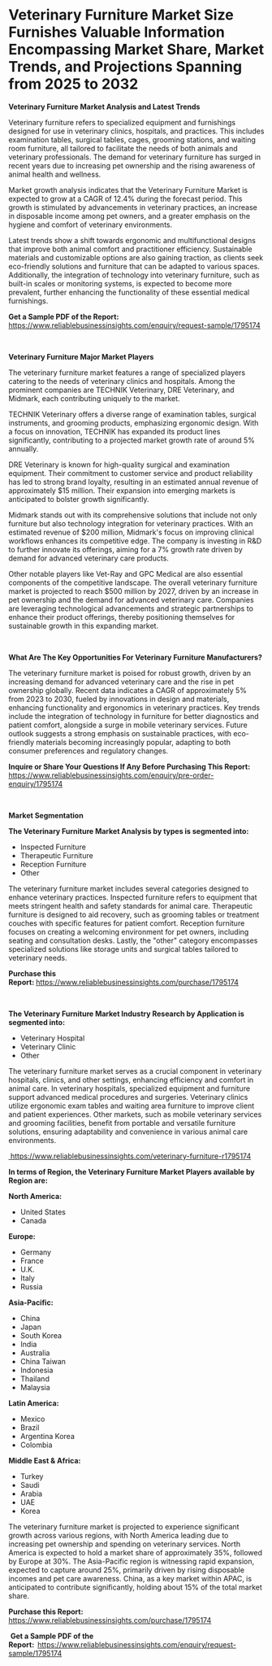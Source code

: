 <p><h1>Veterinary Furniture Market Size Furnishes Valuable Information Encompassing Market Share, Market Trends, and Projections Spanning from 2025 to 2032</h1></p><p><strong>Veterinary Furniture Market Analysis and Latest Trends</strong></p>
<p><p>Veterinary furniture refers to specialized equipment and furnishings designed for use in veterinary clinics, hospitals, and practices. This includes examination tables, surgical tables, cages, grooming stations, and waiting room furniture, all tailored to facilitate the needs of both animals and veterinary professionals. The demand for veterinary furniture has surged in recent years due to increasing pet ownership and the rising awareness of animal health and wellness.</p><p>Market growth analysis indicates that the Veterinary Furniture Market is expected to grow at a CAGR of 12.4% during the forecast period. This growth is stimulated by advancements in veterinary practices, an increase in disposable income among pet owners, and a greater emphasis on the hygiene and comfort of veterinary environments. </p><p>Latest trends show a shift towards ergonomic and multifunctional designs that improve both animal comfort and practitioner efficiency. Sustainable materials and customizable options are also gaining traction, as clients seek eco-friendly solutions and furniture that can be adapted to various spaces. Additionally, the integration of technology into veterinary furniture, such as built-in scales or monitoring systems, is expected to become more prevalent, further enhancing the functionality of these essential medical furnishings.</p></p>
<p><strong>Get a Sample PDF of the Report:&nbsp;</strong> <a href="https://www.reliablebusinessinsights.com/enquiry/request-sample/1795174?utm_campaign=3194&utm_medium=2&utm_source=Github&utm_content=ia&utm_term=15042025&utm_id=veterinary-furniture">https://www.reliablebusinessinsights.com/enquiry/request-sample/1795174</a></p>
<p>&nbsp;</p>
<p><strong>Veterinary Furniture Major Market Players</strong></p>
<p><p>The veterinary furniture market features a range of specialized players catering to the needs of veterinary clinics and hospitals. Among the prominent companies are TECHNIK Veterinary, DRE Veterinary, and Midmark, each contributing uniquely to the market.</p><p>TECHNIK Veterinary offers a diverse range of examination tables, surgical instruments, and grooming products, emphasizing ergonomic design. With a focus on innovation, TECHNIK has expanded its product lines significantly, contributing to a projected market growth rate of around 5% annually.</p><p>DRE Veterinary is known for high-quality surgical and examination equipment. Their commitment to customer service and product reliability has led to strong brand loyalty, resulting in an estimated annual revenue of approximately $15 million. Their expansion into emerging markets is anticipated to bolster growth significantly.</p><p>Midmark stands out with its comprehensive solutions that include not only furniture but also technology integration for veterinary practices. With an estimated revenue of $200 million, Midmark's focus on improving clinical workflows enhances its competitive edge. The company is investing in R&D to further innovate its offerings, aiming for a 7% growth rate driven by demand for advanced veterinary care products.</p><p>Other notable players like Vet-Ray and GPC Medical are also essential components of the competitive landscape. The overall veterinary furniture market is projected to reach $500 million by 2027, driven by an increase in pet ownership and the demand for advanced veterinary care. Companies are leveraging technological advancements and strategic partnerships to enhance their product offerings, thereby positioning themselves for sustainable growth in this expanding market.</p></p>
<p>&nbsp;</p>
<p><strong>What Are The Key Opportunities For Veterinary Furniture Manufacturers?</strong></p>
<p><p>The veterinary furniture market is poised for robust growth, driven by an increasing demand for advanced veterinary care and the rise in pet ownership globally. Recent data indicates a CAGR of approximately 5% from 2023 to 2030, fueled by innovations in design and materials, enhancing functionality and ergonomics in veterinary practices. Key trends include the integration of technology in furniture for better diagnostics and patient comfort, alongside a surge in mobile veterinary services. Future outlook suggests a strong emphasis on sustainable practices, with eco-friendly materials becoming increasingly popular, adapting to both consumer preferences and regulatory changes.</p></p>
<p><strong>Inquire or Share Your Questions If Any Before Purchasing This Report:</strong> <a href="https://www.reliablebusinessinsights.com/enquiry/pre-order-enquiry/1795174?utm_campaign=3194&utm_medium=2&utm_source=Github&utm_content=ia&utm_term=15042025&utm_id=veterinary-furniture">https://www.reliablebusinessinsights.com/enquiry/pre-order-enquiry/1795174</a></p>
<p>&nbsp;</p>
<p><strong>Market Segmentation</strong></p>
<p><strong>The Veterinary Furniture Market Analysis by types is segmented into:</strong></p>
<p><ul><li>Inspected Furniture</li><li>Therapeutic Furniture</li><li>Reception Furniture</li><li>Other</li></ul></p>
<p><p>The veterinary furniture market includes several categories designed to enhance veterinary practices. Inspected furniture refers to equipment that meets stringent health and safety standards for animal care. Therapeutic furniture is designed to aid recovery, such as grooming tables or treatment couches with specific features for patient comfort. Reception furniture focuses on creating a welcoming environment for pet owners, including seating and consultation desks. Lastly, the "other" category encompasses specialized solutions like storage units and surgical tables tailored to veterinary needs.</p></p>
<p><strong>Purchase this Report:&nbsp;</strong><a href="https://www.reliablebusinessinsights.com/purchase/1795174?utm_campaign=3194&utm_medium=2&utm_source=Github&utm_content=ia&utm_term=15042025&utm_id=veterinary-furniture">https://www.reliablebusinessinsights.com/purchase/1795174</a></p>
<p>&nbsp;</p>
<p><strong>The Veterinary Furniture Market Industry Research by Application is segmented into:</strong></p>
<p><ul><li>Veterinary Hospital</li><li>Veterinary Clinic</li><li>Other</li></ul></p>
<p><p>The veterinary furniture market serves as a crucial component in veterinary hospitals, clinics, and other settings, enhancing efficiency and comfort in animal care. In veterinary hospitals, specialized equipment and furniture support advanced medical procedures and surgeries. Veterinary clinics utilize ergonomic exam tables and waiting area furniture to improve client and patient experiences. Other markets, such as mobile veterinary services and grooming facilities, benefit from portable and versatile furniture solutions, ensuring adaptability and convenience in various animal care environments.</p></p>
<p><a href="https://www.reliablebusinessinsights.com/veterinary-furniture-r1795174?utm_campaign=3194&utm_medium=2&utm_source=Github&utm_content=ia&utm_term=15042025&utm_id=veterinary-furniture">&nbsp;https://www.reliablebusinessinsights.com/veterinary-furniture-r1795174</a></p>
<p><strong>In terms of Region, the Veterinary Furniture Market Players available by Region are:</strong></p>
<p>
    <p> <strong> North America: </strong>
        <ul>
            <li>United States</li>
            <li>Canada</li>
        </ul>
        </p> 
    <p> <strong> Europe: </strong>
        <ul>
            <li>Germany</li>
            <li>France</li>
            <li>U.K.</li>
            <li>Italy</li>
            <li>Russia</li>
        </ul>
        </p> 
    <p> <strong> Asia-Pacific: </strong>
        <ul>
            <li>China</li>
            <li>Japan</li>
            <li>South Korea</li>
            <li>India</li>
            <li>Australia</li>
            <li>China Taiwan</li>
            <li>Indonesia</li>
            <li>Thailand</li>
            <li>Malaysia</li>
        </ul>
        </p> 
    <p> <strong> Latin America: </strong>
        <ul>
            <li>Mexico</li>
            <li>Brazil</li>
            <li>Argentina Korea</li>
            <li>Colombia</li>
        </ul>
        </p> 
    <p> <strong> Middle East & Africa: </strong>
        <ul>
            <li>Turkey</li>
            <li>Saudi</li>
            <li>Arabia</li>
            <li>UAE</li>
            <li>Korea</li>
        </ul>
    </p>
    </p>
<p><p>The veterinary furniture market is projected to experience significant growth across various regions, with North America leading due to increasing pet ownership and spending on veterinary services. North America is expected to hold a market share of approximately 35%, followed by Europe at 30%. The Asia-Pacific region is witnessing rapid expansion, expected to capture around 25%, primarily driven by rising disposable incomes and pet care awareness. China, as a key market within APAC, is anticipated to contribute significantly, holding about 15% of the total market share.</p></p>
<p><strong>Purchase this Report: </strong><a href="https://www.reliablebusinessinsights.com/purchase/1795174?utm_campaign=3194&utm_medium=2&utm_source=Github&utm_content=ia&utm_term=15042025&utm_id=veterinary-furniture">https://www.reliablebusinessinsights.com/purchase/1795174</a></p>
<p>&nbsp;<strong>Get a Sample PDF of the Report:&nbsp;&nbsp;</strong><a href="https://www.reliablebusinessinsights.com/enquiry/request-sample/1795174?utm_campaign=3194&utm_medium=2&utm_source=Github&utm_content=ia&utm_term=15042025&utm_id=veterinary-furniture">https://www.reliablebusinessinsights.com/enquiry/request-sample/1795174</a></p>
<p><strong></strong></p>
<p><p></p><p></p><p></p></p>